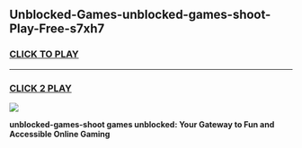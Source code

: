 
## Unblocked-Games-unblocked-games-shoot-Play-Free-s7xh7
<h3>
<a href="https://premium76.site?title=unblocked-games-shoot&ref=23A">CLICK TO PLAY</a></h3>
<hr>

<h3>
<a href="https://premium76.site?title=unblocked-games-shoot&ref=23A">CLICK 2 PLAY</a>
  
</h3>

<a href="https://premium76.site?title=unblocked-games-shoot&ref=23A"><img src="https://clearcache.store/games.png"></a>


**unblocked-games-shoot games unblocked: Your Gateway to Fun and Accessible Online Gaming**
